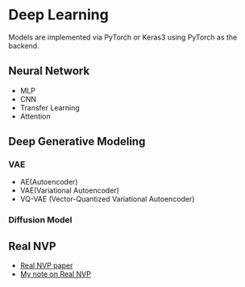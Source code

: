 # Deep Learning

Models are implemented via PyTorch or Keras3 using PyTorch as the backend.

## Neural Network
* MLP 
* CNN
* Transfer Learning
* Attention

## Deep Generative Modeling
### VAE
* AE(Autoencoder)
* VAE(Variational Autoencoder)
* VQ-VAE (Vector-Quantized Variational Autoencoder)

### Diffusion Model


## Real NVP
* [Real NVP paper](https://arxiv.org/pdf/1605.08803)
* [My note on Real NVP](Real_NVP/real_nvp.pdf)
  


